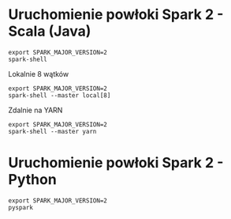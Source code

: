 
# Uruchomienie powłoki Spark 2 - Scala (Java)

~~~
export SPARK_MAJOR_VERSION=2
spark-shell
~~~

Lokalnie 8 wątków
~~~
export SPARK_MAJOR_VERSION=2
spark-shell --master local[8]
~~~

Zdalnie na YARN
~~~
export SPARK_MAJOR_VERSION=2
spark-shell --master yarn
~~~

# Uruchomienie powłoki Spark 2 - Python

~~~
export SPARK_MAJOR_VERSION=2
pyspark
~~~